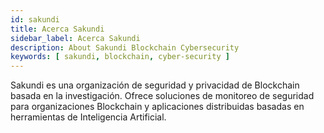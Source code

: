 ```yaml
---
id: sakundi
title: Acerca Sakundi
sidebar_label: Acerca Sakundi
description: About Sakundi Blockchain Cybersecurity
keywords: [ sakundi, blockchain, cyber-security ]
---
```


<div className="sakundiLogo logo"></div>

Sakundi es una organización de seguridad y privacidad de Blockchain basada en la investigación. Ofrece soluciones de monitoreo de seguridad para organizaciones Blockchain y aplicaciones distribuidas basadas en herramientas de Inteligencia Artificial.